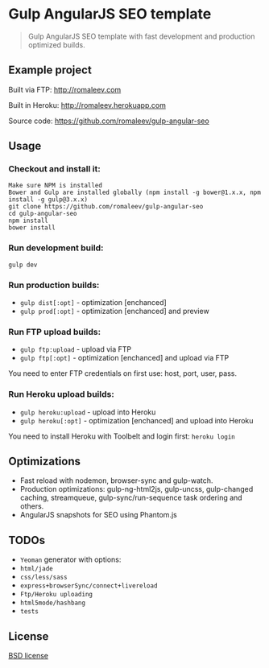 # Gulp AngularJS SEO template

> Gulp AngularJS SEO template with fast development and production optimized builds.

## Example project

Built via FTP: http://romaleev.com

Built in Heroku: http://romaleev.herokuapp.com

Source code: https://github.com/romaleev/gulp-angular-seo

## Usage

### Checkout and install it:
```
Make sure NPM is installed
Bower and Gulp are installed globally (npm install -g bower@1.x.x, npm install -g gulp@3.x.x)
git clone https://github.com/romaleev/gulp-angular-seo
cd gulp-angular-seo
npm install
bower install
```

### Run development build:
```
gulp dev
```

### Run production builds:
* `gulp dist[:opt]` - optimization [enchanced]
* `gulp prod[:opt]` - optimization [enchanced] and preview

### Run FTP upload builds:
* `gulp ftp:upload` - upload via FTP
* `gulp ftp[:opt]` - optimization [enchanced] and upload via FTP

You need to enter FTP credentials on first use: host, port, user, pass.

### Run Heroku upload builds:
* `gulp heroku:upload` - upload into Heroku
* `gulp heroku[:opt]` - optimization [enchanced] and upload into Heroku

You need to install Heroku with Toolbelt and login first: `heroku login`

## Optimizations

* Fast reload with nodemon, browser-sync and gulp-watch.
* Production optimizations: gulp-ng-html2js, gulp-uncss, gulp-changed caching, streamqueue, gulp-sync/run-sequence task ordering and others.
* AngularJS snapshots for SEO using Phantom.js

## TODOs

* `Yeoman` generator with options:
* `html/jade`
* `css/less/sass`
* `express+browserSync/connect+livereload`
* `Ftp/Heroku uploading`
* `html5mode/hashbang`
* `tests`

## License

[BSD license](http://opensource.org/licenses/bsd-license.php)
